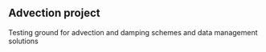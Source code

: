 ## Advection project

Testing ground for advection and damping schemes and data management solutions
